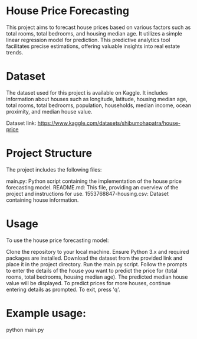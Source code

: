 
# House Price Forecasting
This project aims to forecast house prices based on various factors such as total rooms, total bedrooms, and housing median age. It utilizes a simple linear regression model for prediction.
This predictive analytics tool facilitates precise estimations, offering valuable insights into real estate trends.

# Dataset
The dataset used for this project is available on Kaggle. It includes information about houses such as longitude, latitude, housing median age, total rooms, total bedrooms, population, households, median income, ocean proximity, and median house value.

Dataset link: https://www.kaggle.com/datasets/shibumohapatra/house-price

# Project Structure
The project includes the following files:

main.py: Python script containing the implementation of the house price forecasting model.
README.md: This file, providing an overview of the project and instructions for use.
1553768847-housing.csv: Dataset containing house information.
# Usage
To use the house price forecasting model:

Clone the repository to your local machine.
Ensure Python 3.x and required packages are installed.
Download the dataset from the provided link and place it in the project directory.
Run the main.py script.
Follow the prompts to enter the details of the house you want to predict the price for (total rooms, total bedrooms, housing median age).
The predicted median house value will be displayed.
To predict prices for more houses, continue entering details as prompted. To exit, press 'q'.
# Example usage:
python main.py
